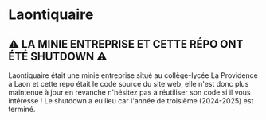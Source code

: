 # Laontiquaire
## ⚠️ LA MINIE ENTREPRISE ET CETTE RÉPO ONT ÉTÉ SHUTDOWN ⚠️

Laontiquaire était une minie entreprise situé au collège-lycée La Providence à Laon et cette repo était le code source du site web, elle n'est donc plus maintenue à jour en revanche n'hésitez pas à réutiliser son code si il vous intéresse !
Le shutdown a eu lieu car l'année de troisième (2024-2025) est terminé.
